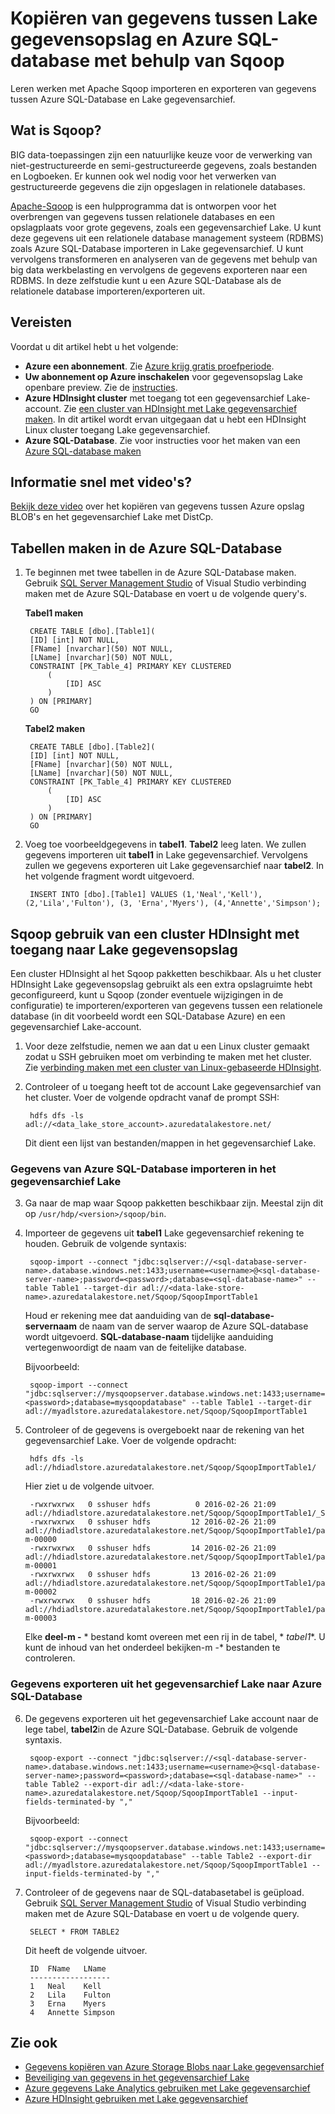 <properties 
   pageTitle="Kopiëren van gegevens tussen Lake gegevensopslag en Azure SQL-database met behulp van Sqoop | Microsoft Azure"
   description="Gebruik Sqoop gegevens te kopiëren tussen Azure SQL-Database en Lake gegevensarchief" 
   services="data-lake-store" 
   documentationCenter="" 
   authors="nitinme" 
   manager="jhubbard" 
   editor="cgronlun"/>
 
<tags
   ms.service="data-lake-store"
   ms.devlang="na"
   ms.topic="article"
   ms.tgt_pltfrm="na"
   ms.workload="big-data" 
   ms.date="10/28/2016"
   ms.author="nitinme"/>

# <a name="copy-data-between-data-lake-store-and-azure-sql-database-using-sqoop"></a>Kopiëren van gegevens tussen Lake gegevensopslag en Azure SQL-database met behulp van Sqoop

Leren werken met Apache Sqoop importeren en exporteren van gegevens tussen Azure SQL-Database en Lake gegevensarchief.
 

## <a name="what-is-sqoop"></a>Wat is Sqoop?

BIG data-toepassingen zijn een natuurlijke keuze voor de verwerking van niet-gestructureerde en semi-gestructureerde gegevens, zoals bestanden en Logboeken. Er kunnen ook wel nodig voor het verwerken van gestructureerde gegevens die zijn opgeslagen in relationele databases.

[Apache-Sqoop](https://sqoop.apache.org/docs/1.4.4/SqoopUserGuide.html) is een hulpprogramma dat is ontworpen voor het overbrengen van gegevens tussen relationele databases en een opslagplaats voor grote gegevens, zoals een gegevensarchief Lake. U kunt deze gegevens uit een relationele database management systeem (RDBMS) zoals Azure SQL-Database importeren in Lake gegevensarchief. U kunt vervolgens transformeren en analyseren van de gegevens met behulp van big data werkbelasting en vervolgens de gegevens exporteren naar een RDBMS. In deze zelfstudie kunt u een Azure SQL-Database als de relationele database importeren/exporteren uit.
 

## <a name="prerequisites"></a>Vereisten

Voordat u dit artikel hebt u het volgende:

- **Azure een abonnement**. Zie [Azure krijg gratis proefperiode](https://azure.microsoft.com/pricing/free-trial/).
- **Uw abonnement op Azure inschakelen** voor gegevensopslag Lake openbare preview. Zie de [instructies](data-lake-store-get-started-portal.md#signup). 
- **Azure HDInsight cluster** met toegang tot een gegevensarchief Lake-account. Zie [een cluster van HDInsight met Lake gegevensarchief maken](data-lake-store-hdinsight-hadoop-use-portal.md). In dit artikel wordt ervan uitgegaan dat u hebt een HDInsight Linux cluster toegang Lake gegevensarchief.
- **Azure SQL-Database**. Zie voor instructies voor het maken van een [Azure SQL-database maken](../sql-database/sql-database-get-started.md)

## <a name="do-you-learn-fast-with-videos"></a>Informatie snel met video's?

[Bekijk deze video](https://mix.office.com/watch/1butcdjxmu114) over het kopiëren van gegevens tussen Azure opslag BLOB's en het gegevensarchief Lake met DistCp.

## <a name="create-sample-tables-in-the-azure-sql-database"></a>Tabellen maken in de Azure SQL-Database

1. Te beginnen met twee tabellen in de Azure SQL-Database maken. Gebruik [SQL Server Management Studio](../sql-database/sql-database-connect-query-ssms.md) of Visual Studio verbinding maken met de Azure SQL-Database en voert u de volgende query's.

    **Tabel1 maken**

        CREATE TABLE [dbo].[Table1]( 
        [ID] [int] NOT NULL, 
        [FName] [nvarchar](50) NOT NULL, 
        [LName] [nvarchar](50) NOT NULL, 
        CONSTRAINT [PK_Table_4] PRIMARY KEY CLUSTERED 
            ( 
                [ID] ASC 
            ) 
        ) ON [PRIMARY] 
        GO

    **Tabel2 maken**

        CREATE TABLE [dbo].[Table2]( 
        [ID] [int] NOT NULL, 
        [FName] [nvarchar](50) NOT NULL, 
        [LName] [nvarchar](50) NOT NULL, 
        CONSTRAINT [PK_Table_4] PRIMARY KEY CLUSTERED 
            ( 
                [ID] ASC 
            ) 
        ) ON [PRIMARY] 
        GO

2. Voeg toe voorbeeldgegevens in **tabel1**. **Tabel2** leeg laten. We zullen gegevens importeren uit **tabel1** in Lake gegevensarchief. Vervolgens zullen we gegevens exporteren uit Lake gegevensarchief naar **tabel2**. In het volgende fragment wordt uitgevoerd.

         
        INSERT INTO [dbo].[Table1] VALUES (1,'Neal','Kell'), (2,'Lila','Fulton'), (3, 'Erna','Myers'), (4,'Annette','Simpson'); 
  

## <a name="use-sqoop-from-an-hdinsight-cluster-with-access-to-data-lake-store"></a>Sqoop gebruik van een cluster HDInsight met toegang naar Lake gegevensopslag

Een cluster HDInsight al het Sqoop pakketten beschikbaar. Als u het cluster HDInsight Lake gegevensopslag gebruikt als een extra opslagruimte hebt geconfigureerd, kunt u Sqoop (zonder eventuele wijzigingen in de configuratie) te importeren/exporteren van gegevens tussen een relationele database (in dit voorbeeld wordt een SQL-Database Azure) en een gegevensarchief Lake-account. 

1. Voor deze zelfstudie, nemen we aan dat u een Linux cluster gemaakt zodat u SSH gebruiken moet om verbinding te maken met het cluster. Zie [verbinding maken met een cluster van Linux-gebaseerde HDInsight](hdinsight-hadoop-linux-use-ssh-unix.md#connect-to-a-linux-based-hdinsight-cluster).

2. Controleer of u toegang heeft tot de account Lake gegevensarchief van het cluster. Voer de volgende opdracht vanaf de prompt SSH:

        
        hdfs dfs -ls adl://<data_lake_store_account>.azuredatalakestore.net/

    Dit dient een lijst van bestanden/mappen in het gegevensarchief Lake.

### <a name="import-data-from-azure-sql-database-into-data-lake-store"></a>Gegevens van Azure SQL-Database importeren in het gegevensarchief Lake

3. Ga naar de map waar Sqoop pakketten beschikbaar zijn. Meestal zijn dit op `/usr/hdp/<version>/sqoop/bin`. 

4. Importeer de gegevens uit **tabel1** Lake gegevensarchief rekening te houden. Gebruik de volgende syntaxis:

        
        sqoop-import --connect "jdbc:sqlserver://<sql-database-server-name>.database.windows.net:1433;username=<username>@<sql-database-server-name>;password=<password>;database=<sql-database-name>" --table Table1 --target-dir adl://<data-lake-store-name>.azuredatalakestore.net/Sqoop/SqoopImportTable1

    Houd er rekening mee dat aanduiding van de **sql-database-servernaam** de naam van de server waarop de Azure SQL-database wordt uitgevoerd. **SQL-database-naam** tijdelijke aanduiding vertegenwoordigt de naam van de feitelijke database.

    Bijvoorbeeld:

        
        sqoop-import --connect "jdbc:sqlserver://mysqoopserver.database.windows.net:1433;username=nitinme@mysqoopserver;password=<password>;database=mysqoopdatabase" --table Table1 --target-dir adl://myadlstore.azuredatalakestore.net/Sqoop/SqoopImportTable1

5. Controleer of de gegevens is overgeboekt naar de rekening van het gegevensarchief Lake. Voer de volgende opdracht:

        
        hdfs dfs -ls adl://hdiadlstore.azuredatalakestore.net/Sqoop/SqoopImportTable1/

    Hier ziet u de volgende uitvoer.

        
        -rwxrwxrwx   0 sshuser hdfs          0 2016-02-26 21:09 adl://hdiadlstore.azuredatalakestore.net/Sqoop/SqoopImportTable1/_SUCCESS
        -rwxrwxrwx   0 sshuser hdfs         12 2016-02-26 21:09 adl://hdiadlstore.azuredatalakestore.net/Sqoop/SqoopImportTable1/part-m-00000
        -rwxrwxrwx   0 sshuser hdfs         14 2016-02-26 21:09 adl://hdiadlstore.azuredatalakestore.net/Sqoop/SqoopImportTable1/part-m-00001
        -rwxrwxrwx   0 sshuser hdfs         13 2016-02-26 21:09 adl://hdiadlstore.azuredatalakestore.net/Sqoop/SqoopImportTable1/part-m-00002
        -rwxrwxrwx   0 sshuser hdfs         18 2016-02-26 21:09 adl://hdiadlstore.azuredatalakestore.net/Sqoop/SqoopImportTable1/part-m-00003

    Elke **deel-m -** * bestand komt overeen met een rij in de tabel, * *tabel1**. U kunt de inhoud van het onderdeel bekijken-m -* bestanden te controleren.


### <a name="export-data-from-data-lake-store-into-azure-sql-database"></a>Gegevens exporteren uit het gegevensarchief Lake naar Azure SQL-Database

6. De gegevens exporteren uit het gegevensarchief Lake account naar de lege tabel, **tabel2**in de Azure SQL-Database. Gebruik de volgende syntaxis.

        
        sqoop-export --connect "jdbc:sqlserver://<sql-database-server-name>.database.windows.net:1433;username=<username>@<sql-database-server-name>;password=<password>;database=<sql-database-name>" --table Table2 --export-dir adl://<data-lake-store-name>.azuredatalakestore.net/Sqoop/SqoopImportTable1 --input-fields-terminated-by ","

    Bijvoorbeeld:

        
        sqoop-export --connect "jdbc:sqlserver://mysqoopserver.database.windows.net:1433;username=nitinme@mysqoopserver;password=<password>;database=mysqoopdatabase" --table Table2 --export-dir adl://myadlstore.azuredatalakestore.net/Sqoop/SqoopImportTable1 --input-fields-terminated-by ","

6. Controleer of de gegevens naar de SQL-databasetabel is geüpload. Gebruik [SQL Server Management Studio](../sql-database/sql-database-connect-query-ssms.md) of Visual Studio verbinding maken met de Azure SQL-Database en voert u de volgende query.

        
        SELECT * FROM TABLE2

    Dit heeft de volgende uitvoer.

        ID  FName   LName
        ------------------
        1   Neal    Kell
        2   Lila    Fulton
        3   Erna    Myers
        4   Annette Simpson

## <a name="see-also"></a>Zie ook

- [Gegevens kopiëren van Azure Storage Blobs naar Lake gegevensarchief](data-lake-store-copy-data-azure-storage-blob.md)
- [Beveiliging van gegevens in het gegevensarchief Lake](data-lake-store-secure-data.md)
- [Azure gegevens Lake Analytics gebruiken met Lake gegevensarchief](../data-lake-analytics/data-lake-analytics-get-started-portal.md)
- [Azure HDInsight gebruiken met Lake gegevensarchief](data-lake-store-hdinsight-hadoop-use-portal.md)
